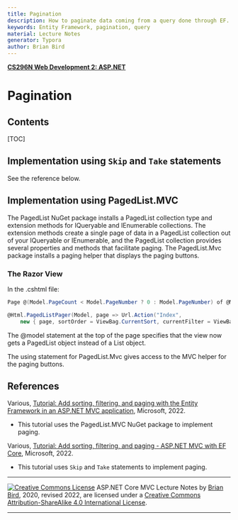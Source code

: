 ```yaml
---
title: Pagination
description: How to paginate data coming from a query done through EF.
keywords: Entity Framework, pagination, query
material: Lecture Notes
generator: Typora
author: Brian Bird
---
```


**[CS296N Web Development 2: ASP.NET](http://lcc-cit.github.io/CS296N-CourseMaterials/)**

<h1>Pagination</h1>



<h2>Contents</h2>

[TOC]
## Implementation using `Skip` and `Take` statements

See the reference below.



## Implementation using PagedList.MVC 

The PagedList NuGet package installs a PagedList collection type and extension methods for IQueryable and IEnumerable collections. The extension methods create a single page of data in a PagedList collection out of your IQueryable or IEnumerable, and the PagedList collection provides several properties and methods that facilitate paging. The PagedList.Mvc package installs a paging helper that displays the paging buttons.

### The Razor View

In the .cshtml file:

```C#
Page @(Model.PageCount < Model.PageNumber ? 0 : Model.PageNumber) of @Model.PageCount

@Html.PagedListPager(Model, page => Url.Action("Index", 
    new { page, sortOrder = ViewBag.CurrentSort, currentFilter = ViewBag.CurrentFilter }))
```

The @model statement at the top of the page specifies that the view now gets a PagedList object instead of a List object.

The using statement for PagedList.Mvc gives access to the MVC helper for the paging buttons.

## References

Various, [Tutorial: Add sorting, filtering, and paging with the Entity Framework in an ASP.NET MVC application](https://docs.microsoft.com/en-us/aspnet/mvc/overview/getting-started/getting-started-with-ef-using-mvc/sorting-filtering-and-paging-with-the-entity-framework-in-an-asp-net-mvc-application), Microsoft, 2022.

- This tutorial uses the PagedList.MVC NuGet package to implement paging.

Various, [Tutorial: Add sorting, filtering, and paging - ASP.NET MVC with EF Core](https://docs.microsoft.com/en-us/aspnet/core/data/ef-mvc/sort-filter-page?view=aspnetcore-5.0), Microsoft, 2022.

- This tutorial uses `Skip` and `Take` statements to implement paging.



------

[![Creative Commons License](https://i.creativecommons.org/l/by-sa/4.0/88x31.png)](http://creativecommons.org/licenses/by-sa/4.0/) 
​ASP.NET Core MVC Lecture Notes by [Brian Bird](https://profbird.dev), 2020, revised <time>2022</time>, are licensed under a [Creative Commons Attribution-ShareAlike 4.0 International License](http://creativecommons.org/licenses/by-sa/4.0/). 

------